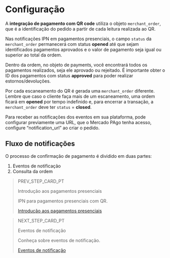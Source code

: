 # Configuração

A **integração de pagamento com QR code** utiliza o objeto `merchant_order`, que é a identificação do pedido a partir de cada leitura realizada ao QR.

Nas notificações IPN em pagamentos presenciais, o campo `status` da `merchant_order` permanecerá com status **opened** até que sejam identificados pagamentos aprovados e o valor de pagamento seja igual ou superior ao total da ordem.

Dentro da ordem, no objeto de payments, você encontrará todos os pagamentos realizados, seja ele aprovado ou rejeitado. É importante obter o ID dos pagamentos com status **approved** para poder realizar estornos/devoluções.

Por cada escaneamento do QR é gerada uma `merchant_order` diferente. Lembre que caso o cliente faça mais de um escaneamento, uma ordem ficará em **opened** por tempo indefinido e, para encerrar a transação, a `merchant_order` deve ter `status` = **closed**.

Para  receber as notificações dos eventos em sua plataforma, pode configurar previamente uma URL, que o Mercado PAgo tenha acesso, configure “notification_url” ao criar o pedido.

## Fluxo de notificações 

O processo de confirmação de pagamento é dividido em duas partes:

1. Eventos de notificação
2. Consulta da ordem

> PREV_STEP_CARD_PT
>
> Introdução aos pagamentos presenciais
>
> IPN para pagamentos presenciais com QR.
>
> [Introdução aos pagamentos presenciais](https://www.mercadopago[FAKER][URL][DOMAIN]/developers/pt/guides/notifications/ipn/inperson-introduction)

> NEXT_STEP_CARD_PT
>
> Eventos de notificação
>
> Conheça sobre eventos de notificação.
>
> [Eventos de notificação](https://www.mercadopago[FAKER][URL][DOMAIN]/developers/pt/guides/notifications/ipn/inperson-notification-events)